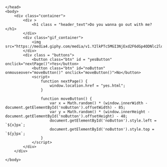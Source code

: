 <!DOCTYPE html>
<html lang="en">
    <head>
        <link rel="stylesheet" href="./styles.css">
        
    </head> 
    <body>
        <div class="container">
            <div >
                <h1 class = "header_text">Do you wanna go out with me?</h1>
            </div>
            <div class="gif_container">
                <img src="https://media4.giphy.com/media/v1.Y2lkPTc5MGI3NjExd2F6dGp4ODNlc2loN2kxeWhmc2N1bTI5NWp2Ym54OXgwY2hvbDgyMSZlcD12MV9pbnRlcm5hbF9naWZfYnlfaWQmY3Q9Zw/LTNTIw21Qy0ko8SS4Y/giphy.gif">
            </div>
            <div class = "buttons">
                <button class="btn" id = "yesButton" onclick="nextPage()">Yes</button>
                <button class="btn" id="noButton" onmouseover="moveButton()" onclick="moveButton()">No</button>
                <script>
                    function nextPage() {
                        window.location.href = "yes.html";
                    }
                    
                    function moveButton() {
                        var x = Math.random() * (window.innerWidth - document.getElementById('noButton').offsetWidth) - 85;
                        var y = Math.random() * (window.innerHeight - document.getElementById('noButton').offsetHeight) - 48;
                        document.getElementById('noButton').style.left = `${x}px`;
                        document.getElementById('noButton').style.top = `${y}px`;
                    }
                </script> 
            </div>
        </div>
       
    </body> 
</html>
